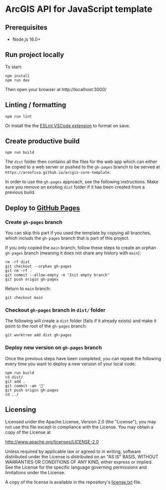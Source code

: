 # ArcGIS API for JavaScript template

## Prerequisites

- Node.js 16.0+

## Run project locally

To start:

```
npm install
npm run dev
```

Then open your browser at http://localhost:3000/

## Linting / formatting

```
npm run lint
```

Or install the the [ESLint VSCode extension](https://marketplace.visualstudio.com/items?itemName=dbaeumer.vscode-eslint) to format on save.

## Create productive build

```
npm run build
```

The `dist` folder then contains all the files for the web app which can either be copied to a web server or pushed to the `gh-pages` branch to be served at `https://arnofiva.github.io/arcgis-core-template`.

In order to use the `gh-pages` approach, see the following instructions. Make sure you remove an existing `dist` folder if it has been created from a previous build.

## Deploy to [GitHub Pages](https://pages.github.com/)

### Create `gh-pages` branch

You can skip this part if you used the template by copying all branches, which includs the `gh-pages` branch that is part of this project.

If you only copied the `main` branch, follow these steps to create an orphan `gh-pages` branch (meaning it does not share any history with `main`):

```
rm -rf dist
git checkout --orphan gh-pages
git rm -rf .
git commit --allow-empty -m "Init empty branch"
git push origin gh-pages
```

Return to `main` branch:

```
git checkout main
```

### Checkout `gh-pages` branch in `dist/` folder

The following will create a `dist` folder (fails if it already exists) and make it point to the root of the `gh-pages` branch:

```
git worktree add dist gh-pages
```

### Deploy new version on `gh-pages` branch

Once the previous steps have been completed, you can repeat the following every time you want to deploy a new version of your local code:

```
npm run build
cd dist/
git add .
git commit -am '🎉'
git push origin gh-pages
cd ../
```

## Licensing

Licensed under the Apache License, Version 2.0 (the "License");
you may not use this file except in compliance with the License.
You may obtain a copy of the License at

http://www.apache.org/licenses/LICENSE-2.0

Unless required by applicable law or agreed to in writing, software
distributed under the License is distributed on an "AS IS" BASIS,
WITHOUT WARRANTIES OR CONDITIONS OF ANY KIND, either express or implied.
See the License for the specific language governing permissions and
limitations under the License.

A copy of the license is available in the repository's [license.txt](./license.txt) file.
